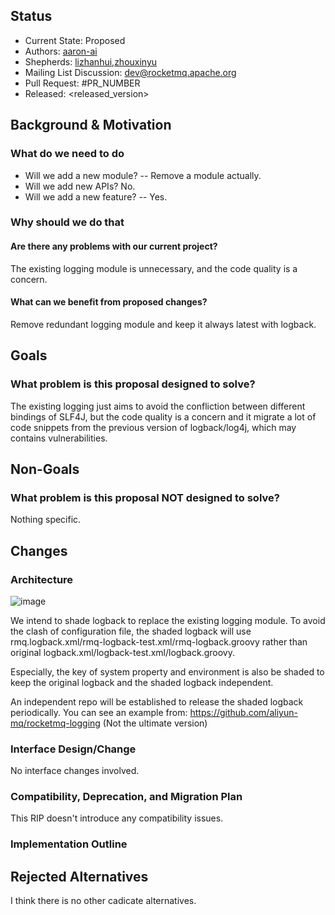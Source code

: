 ## Status
* Current State: Proposed
* Authors: [aaron-ai](https://github.com/aaron-ai)
* Shepherds: [lizhanhui](https://github.com/lizhanhui),[zhouxinyu](https://github.com/zhouxinyu)
* Mailing List Discussion: dev@rocketmq.apache.org
* Pull Request: #PR_NUMBER
* Released: <released_version>
## Background & Motivation
### What do we need to do
* Will we add a new module? -- Remove a module actually.
* Will we add new APIs? No.
* Will we add a new feature? -- Yes.
### Why should we do that
#### Are there any problems with our current project?

The existing logging module is unnecessary, and the code quality is a concern.
	
#### What can we benefit from proposed changes?

Remove redundant logging module and keep it always latest with logback.
## Goals
### What problem is this proposal designed to solve?

The existing logging just aims to avoid the confliction between different bindings of SLF4J, but the code quality is a concern and it migrate a lot of code snippets from the previous version of logback/log4j, which may contains vulnerabilities.
## Non-Goals
### What problem is this proposal NOT designed to solve?

Nothing specific.
## Changes
### Architecture

![image](https://user-images.githubusercontent.com/19537356/197122276-c3537479-82c8-4c5b-8a0c-437daa0cbb41.png)

We intend to shade logback to replace the existing logging module. To avoid the clash of configuration file, the shaded logback will use rmq.logback.xml/rmq-logback-test.xml/rmq-logback.groovy rather than original logback.xml/logback-test.xml/logback.groovy.

Especially, the key of system property and environment is also be shaded to keep the original logback and the shaded logback independent.

An independent repo will be established to release the shaded logback periodically. You can see an example from: https://github.com/aliyun-mq/rocketmq-logging (Not the ultimate version)
### Interface Design/Change

No interface changes involved.
### Compatibility, Deprecation, and Migration Plan

This RIP doesn't introduce any compatibility issues.
### Implementation Outline
## Rejected Alternatives

I think there is no other cadicate alternatives.